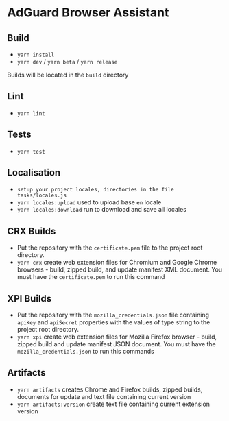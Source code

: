 # AdGuard Browser Assistant

## Build
* `yarn install`
* `yarn dev` / `yarn beta` / `yarn release`

Builds will be located in the `build` directory

## Lint
* `yarn lint`

## Tests
* `yarn test`

## Localisation
* `setup your project locales, directories in the file tasks/locales.js`
* `yarn locales:upload` used to upload base `en` locale
* `yarn locales:download` run to download and save all locales

## CRX Builds
* Put the repository with the `certificate.pem` file to the project root directory. 
* `yarn crx` create web extension files for Chromium and Google Chrome browsers - build, zipped build, and update manifest XML document. You must have the `certificate.pem` to run this command

## XPI Builds
* Put the repository with the `mozilla_credentials.json` file containing `apiKey` and `apiSecret` properties with the values of type string to the project root directory. 
* `yarn xpi` create web extension files for Mozilla Firefox browser - build, zipped build and update manifest JSON document. You must have the `mozilla_credentials.json` to run this commands

## Artifacts
* `yarn artifacts` creates Chrome and Firefox builds, zipped builds, documents for update and text file containing current version
* `yarn artifacts:version` create text file containing current extension version
